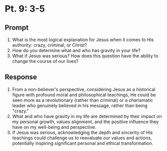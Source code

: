 # Pt. 9: 3-5

## Prompt

1. What is the most logical explanation for Jesus when it comes to His authority: crazy, criminal, or Christ?
2. How do you determine what and who has gravity in your life?
3. What if Jesus was serious? How does this question have the ability to change the course of our lives?

## Response

1. From a non-believer's perspective, considering Jesus as a historical figure with profound moral and philosophical teachings, He could be seen more as a revolutionary (rather than criminal) or a charismatic leader who genuinely believed in his message, rather than being "crazy."
2. What and who have gravity in my life are determined by their impact on my personal growth, values alignment, and the positive influence they have on my well-being and perspective.
3. If Jesus was serious, acknowledging the depth and sincerity of His teachings could challenge us to reevaluate our values and actions, potentially inspiring significant personal and ethical transformation.